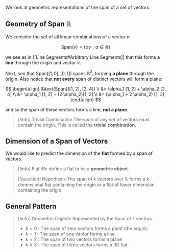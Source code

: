 We look at geometric representations of the span of a set of vectors.

## Geometry of Span $\mathbb{R}$

We consider the set of all linear combinations of a vector $v$:

$$
\text{Span}(v) = \{ \alpha v : \alpha \in \mathbb{R} \}
$$

we see as in [[Line Segments#Arbitrary Line Segments]] that this forms **a line** through the origin and vector $v$.

Next, see that $\text{Span}([1, 0], [0, 1])$ spans $\mathbb{R}^2$, forming **a plane** through the origin. Also notice that **not every** span of distinct vectors will form a plane:

$$
\begin{align}
&\text{Span}([1, 2], [2, 4]) \\
&= \alpha_1 [1, 2] + \alpha_2 [2, 4] \\
&= \alpha_1 [1, 2] + (2 \alpha_2)[1, 2] \\
&= (\alpha_1 + 2 \alpha_2) [1, 2]
\end{align}
$$

and so the span of these vectors forms a line, **not a plane**.

> [!info] Trivial Combination
> The span of any set of vectors must contain the origin. This is called the **trivial combination.**

## Dimension of a Span of Vectors

We would like to predict the dimension of the **flat** formed by a span of vectors.

> [!info] Flat
> We define a flat to be a **geometric object**.

> [!question] Hypothesis
> The span of $k$ vectors over $\mathbb{R}$ forms a $k$-dimensional flat containing the origin or a flat of lower dimension containing the origin.

## General Pattern

> [!info] Geometric Objects Represented by the Span of $k$ vectors.
> - $k = 0$ : The span of zero vectors forms a point (the origin).
> - $k = 1$ : The span of one vector forms a line
> - $k = 2$ : The span of two vectors forms a plane
> - $k = 3$ : The span of three vectors forms a 3D flat.
